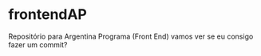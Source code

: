 # frontendAP
Repositório para Argentina Programa (Front End)
vamos ver se eu consigo fazer um commit?
